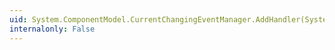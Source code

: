 ```yaml
---
uid: System.ComponentModel.CurrentChangingEventManager.AddHandler(System.ComponentModel.ICollectionView,System.EventHandler{System.ComponentModel.CurrentChangingEventArgs})
internalonly: False
---
```


